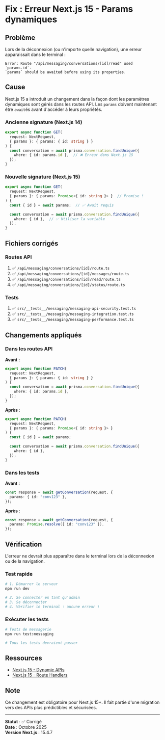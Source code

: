 # Fix : Erreur Next.js 15 - Params dynamiques

## Problème

Lors de la déconnexion (ou n'importe quelle navigation), une erreur apparaissait dans le terminal :

```
Error: Route "/api/messaging/conversations/[id]/read" used `params.id`. 
`params` should be awaited before using its properties.
```

## Cause

Next.js 15 a introduit un changement dans la façon dont les paramètres dynamiques sont gérés dans les routes API. Les `params` doivent maintenant être `await`és avant d'accéder à leurs propriétés.

### Ancienne signature (Next.js 14)

```typescript
export async function GET(
  request: NextRequest,
  { params }: { params: { id: string } }
) {
  const conversation = await prisma.conversation.findUnique({
    where: { id: params.id },  // ❌ Erreur dans Next.js 15
  });
}
```

### Nouvelle signature (Next.js 15)

```typescript
export async function GET(
  request: NextRequest,
  { params }: { params: Promise<{ id: string }> }  // Promise !
) {
  const { id } = await params;  // ✅ Await requis
  
  const conversation = await prisma.conversation.findUnique({
    where: { id },  // ✅ Utiliser la variable
  });
}
```

## Fichiers corrigés

### Routes API

1. ✅ `/api/messaging/conversations/[id]/route.ts`
2. ✅ `/api/messaging/conversations/[id]/messages/route.ts`
3. ✅ `/api/messaging/conversations/[id]/read/route.ts`
4. ✅ `/api/messaging/conversations/[id]/status/route.ts`

### Tests

1. ✅ `src/__tests__/messaging/messaging-api-security.test.ts`
2. ✅ `src/__tests__/messaging/messaging-integration.test.ts`
3. ✅ `src/__tests__/messaging/messaging-performance.test.ts`

## Changements appliqués

### Dans les routes API

**Avant** :
```typescript
export async function PATCH(
  request: NextRequest,
  { params }: { params: { id: string } }
) {
  const conversation = await prisma.conversation.findUnique({
    where: { id: params.id },
  });
}
```

**Après** :
```typescript
export async function PATCH(
  request: NextRequest,
  { params }: { params: Promise<{ id: string }> }
) {
  const { id } = await params;
  
  const conversation = await prisma.conversation.findUnique({
    where: { id },
  });
}
```

### Dans les tests

**Avant** :
```typescript
const response = await getConversation(request, {
  params: { id: "conv123" },
});
```

**Après** :
```typescript
const response = await getConversation(request, {
  params: Promise.resolve({ id: "conv123" }),
});
```

## Vérification

L'erreur ne devrait plus apparaître dans le terminal lors de la déconnexion ou de la navigation.

### Test rapide

```bash
# 1. Démarrer le serveur
npm run dev

# 2. Se connecter en tant qu'admin
# 3. Se déconnecter
# 4. Vérifier le terminal : aucune erreur !
```

### Exécuter les tests

```bash
# Tests de messagerie
npm run test:messaging

# Tous les tests devraient passer
```

## Ressources

- [Next.js 15 - Dynamic APIs](https://nextjs.org/docs/messages/sync-dynamic-apis)
- [Next.js 15 - Route Handlers](https://nextjs.org/docs/app/building-your-application/routing/route-handlers)

## Note

Ce changement est obligatoire pour Next.js 15+. Il fait partie d'une migration vers des APIs plus prédictibles et sécurisées.

---

**Statut** : ✅ Corrigé  
**Date** : Octobre 2025  
**Version Next.js** : 15.4.7

